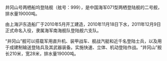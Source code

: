 井冈山号两栖船坞登陆舰（舷号：999），是中国海军071型两栖登陆舰的二号舰，排水量19000吨。

由上海沪东造船厂于2010年5月开工建造，2010年11月18日下水，2011年12月9日正式命名入役，隶属海军南海舰队登陆舰六支队。

“井冈山”舰可以搭载军用直升机、装甲战车、舰战汽艇和近千名登陆士兵，以及用于成建制输送登陆兵及其武器装备。实施快速、立体、机动登陆作战。“井冈山”舰长210米，宽28米，排水量19000吨。
